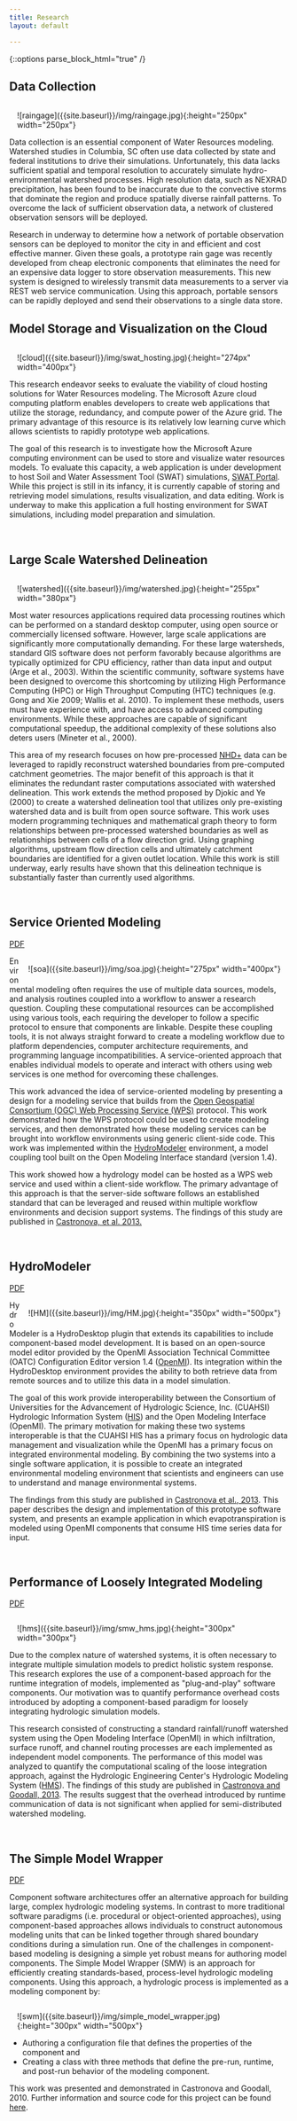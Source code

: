 ```yaml
---
title: Research
layout: default

---
```

{::options parse_block_html="true" /}

## Data Collection


<!-- <div style="float:right; margin:1em">
<img src="{{ site.url }}img/raingage.jpg" width=250px height=250px alt="Wireless raingage">
</div> -->

<div style="float:right; margin:1em">
![raingage]({{site.baseurl}}/img/raingage.jpg){:height="250px" width="250px"}
</div>

Data collection is an essential component of Water Resources modeling. Watershed studies in Columbia, SC often use data collected by state and federal institutions to drive their simulations. Unfortunately, this data lacks sufficient spatial and temporal resolution to accurately simulate hydro-environmental watershed processes. High resolution data, such as NEXRAD precipitation, has been found to be inaccurate due to the convective storms that dominate the region and produce spatially diverse rainfall patterns.  To overcome the lack of sufficient observation data, a network of clustered observation sensors will be deployed.

Research in underway to determine how a network of portable observation sensors can be deployed to monitor the city in and efficient and cost effective manner.  Given these goals, a prototype rain gage was recently developed from cheap electronic components that eliminates the need for an expensive data logger to store observation measurements. This new system is designed to wirelessly transmit data measurements to a server via REST web service communication.  Using this approach, portable sensors can be rapidly deployed and send their observations to a single data store.  

## Model Storage and Visualization on the Cloud
<div style="float: right; margin: 1em">
![cloud]({{site.baseurl}}/img/swat_hosting.jpg){:height="274px" width="400px"}
<!-- <img src="{{ site.url }}img/swat_hosting.jpg" width=400px height=275px alt="SWAT model hosting and visualization."> -->
</div>


This research endeavor seeks to evaluate the viability of cloud hosting solutions for Water Resources modeling.  The Microsoft Azure cloud computing platform enables developers to create web applications that utilize the storage, redundancy, and compute power of the Azure grid. The primary advantage of this resource is its relatively low learning curve which allows scientists to rapidly prototype web applications. 

The goal of this research is to investigate how the Microsoft Azure computing environment can be used to store and visualize water resources models.  To evaluate this capacity, a web application is under development to host Soil and Water Assessment Tool (SWAT) simulations, <a target="_blank" href="http://swathosting.cloudapp.net">SWAT Portal</a>.  While this project is still in its infancy, it is currently capable of storing and retrieving model simulations, results visualization, and data editing. Work is underway to make this application a full hosting environment for SWAT simulations, including model preparation and simulation.  

<br>

## Large Scale Watershed Delineation

<div style="float: right; margin: 1em">
![watershed]({{site.baseurl}}/img/watershed.jpg){:height="255px" width="380px"}	
<!-- <img src="{{ site.url }}img/watershed.jpg" width=380px height=255px alt="Watershed delineation using a hierarchical approach"> -->
</div>

Most water resources applications required data processing routines which can be performed on a standard desktop computer, using open source or commercially licensed software. However, large scale applications are significantly more computationally demanding. For these large watersheds, standard GIS software does not perform favorably because algorithms are typically optimized for CPU efficiency, rather than data input and output (Arge et al., 2003). Within the scientific community, software systems have been designed to overcome this shortcoming by utilizing High Performance Computing (HPC) or High Throughput Computing (HTC) techniques (e.g. Gong and Xie 2009; Wallis et al. 2010). To implement these methods, users must have experience with, and have access to advanced computing environments. While these approaches are capable of significant computational speedup, the additional complexity of these solutions also deters users (Mineter et al., 2000). 

This area of my research focuses on how pre-processed <a target="_blank" href="http://www.horizon-systems.com/NHDPlus/NHDPlusV2_data.php">NHD+</a> data can be leveraged to rapidly reconstruct watershed boundaries from pre-computed catchment geometries. The major benefit of this approach is that it eliminates the redundant raster computations associated with watershed delineation. This work extends the method proposed by Djokic and Ye (2000) to create a watershed delineation tool that utilizes only pre-existing watershed data and is built from open source software. This work uses modern programming techniques and mathematical graph theory to form relationships between pre-processed watershed boundaries as well as relationships between cells of a flow direction grid. Using graphing algorithms, upstream flow direction cells and ultimately catchment boundaries are identified for a given outlet location. While this work is still underway, early results have shown that this delineation technique is substantially faster than currently used algorithms. 

<br>

## Service Oriented Modeling
<a href="/download/castronova_wps_2013.pdf">PDF</a>
<div style="float: right; margin: 1em">
![soa]({{site.baseurl}}/img/soa.jpg){:height="275px" width="400px"}
<!-- <img src="{{ site.url }}img/soa.jpg" width=400px height=275px alt="Streamflow results using service oriented models "> -->
</div>

Environmental modeling often requires the use of multiple data sources, models, and analysis routines coupled into a workflow to answer a research question. Coupling these computational resources can be accomplished using various tools, each requiring the developer to follow a specific protocol to ensure that components are linkable. Despite these coupling tools, it is not always straight forward to create a modeling workflow due to platform dependencies, computer architecture requirements, and programming language incompatibilities. A service-oriented approach that enables individual models to operate and interact with others using web services is one method for overcoming these challenges. 

This work advanced the idea of service-oriented modeling by presenting a design for a modeling service that builds from the <a target="_blank" href="http://www.opengeospatial.org/standards/wps">Open Geospatial Consortium (OGC) Web Processing Service (WPS)</a> protocol. This work demonstrated how the WPS protocol could be used to create modeling services, and then demonstrated how these modeling services can be brought into workflow environments using generic client-side code. This work was implemented within the <a href="#hydromodeler">HydroModeler</a> environment, a model coupling tool built on the Open Modeling Interface standard (version 1.4).


This work showed how a hydrology model can be hosted as a WPS web service and used within a client-side workflow. The primary advantage of this approach is that the server-side software follows an established standard that can be leveraged and reused within multiple workflow environments and decision support systems.  The findings of this study are published in <a href="/download/castronova_wps_2013.pdf">Castronova, et al. 2013.</a>

<br>


## HydroModeler
<a name="hydromodeler"></a>
<a href="/download/castronova_HIS_2012.pdf">PDF</a>
<div style="float: right; margin: 1em">
![HM]({{site.baseurl}}/img/HM.jpg){:height="350px" width="500px"}
<!-- <img src="{{ site.url }}img/HM.jpeg" width=500px height=350px alt="The HydroModeler pluging for HydroDesktop"> -->
</div>

HydroModeler is a HydroDesktop plugin that extends its capabilities to include component-based model development. It is based on an open-source model editor provided by the OpenMI Association Technical Committee (OATC) Configuration Editor version 1.4 (<a target="_blank" href="http://www.openmi.org">OpenMI</a>). Its integration within the HydroDesktop environment provides the ability to both retrieve data from remote sources and to utilize this data in a model simulation. 

The goal of this work provide interoperability between the Consortium of Universities for the Advancement of Hydrologic Science, Inc. (CUAHSI) Hydrologic Information System (<a target="_blank" href="http://his.cuahsi.org">HIS</a>) and the Open Modeling Interface (OpenMI). The primary motivation for making these two systems interoperable is that the CUAHSI HIS has a primary focus on hydrologic data management and visualization while the OpenMI has a primary focus on integrated environmental modeling. By combining the two systems into a single software application, it is possible to create an integrated environmental modeling environment that scientists and engineers can use to understand and manage environmental systems. 

The findings from this study are published in <a href="/download/castronova_HIS_2012.pdf">Castronova et al., 2013</a>.  This paper describes the design and implementation of this prototype software system, and presents an example application in which evapotranspiration is modeled using OpenMI components that consume HIS time series data for input. 

<br>

## Performance of Loosely Integrated Modeling
<a href="/download/castronova_OpenMI_2013.pdf">PDF</a>

<div style="float: right; margin: 1em">
![hms]({{site.baseurl}}/img/smw_hms.jpg){:height="300px" width="300px"}
<!-- <img src="{{ site.url }}img/smw_hms.jpg" width=300px height=300px alt="OpenMI performance gains HEC-HMS"> -->
</div>

Due to the complex nature of watershed systems, it is often necessary to integrate multiple simulation models to predict holistic system response. This research explores the use of a component-based approach for the runtime integration of models, implemented as "plug-and-play" software components. Our motivation was to quantify performance overhead costs introduced by adopting a component-based paradigm for loosely integrating hydrologic simulation models. 

This research consisted of constructing a standard rainfall/runoff watershed system using the Open Modeling Interface (OpenMI) in which infiltration, surface runoff, and channel routing processes are each implemented as independent model components. The performance of this model was analyzed to quantify the computational scaling of the loose integration approach, against the Hydrologic Engineering Center's Hydrologic Modeling System (<a target="_blank" href="http://www.hec.usace.army.mil/software/hec-hms/">HMS</a>). The findings of this study are published in <a href="/download/castronova_OpenMI_2013">Castronova and Goodall, 2013</a>. The results suggest that the overhead introduced by runtime communication of data is not significant when applied for semi-distributed watershed modeling. 

<br>

## The Simple Model Wrapper
<a href="/download/castronova_SMW_2010.pdf">PDF</a>

Component software architectures offer an alternative approach for building large, complex hydrologic modeling systems. In contrast to more traditional software paradigms (i.e. procedural or object-oriented approaches), using component-based approaches allows individuals to construct autonomous modeling units that can be linked together through shared boundary conditions during a simulation run. One of the challenges in component-based modeling is designing a simple yet robust means for authoring model components. The Simple Model Wrapper (SMW) is an approach for efficiently creating standards-based, process-level hydrologic modeling components. Using this approach, a hydrologic process is implemented as a modeling component by:</p>

<div style="float: right; margin: 1em">
![swm]({{site.baseurl}}/img/simple_model_wrapper.jpg){:height="300px" width="500px"}
<!-- <img src="{{ site.url }}img/simple_model_wrapper.jpg" width=500px height=300px alt="Simple Model Wrapper"> -->
</div>


* Authoring a configuration file that defines the properties of the component and 
* Creating a class with three methods that define the pre-run, runtime, and post-run behavior of the modeling component.


This work was presented and demonstrated in Castronova and Goodall, 2010. Further information and source code for this project can be found <a href="https://code.google.com/p/smw/">here</a>.


